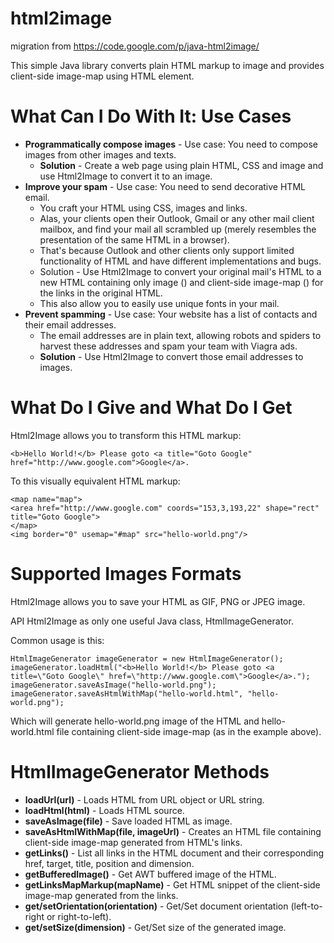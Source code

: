 html2image
==========

migration from https://code.google.com/p/java-html2image/

This simple Java library converts plain HTML markup to image and provides client-side image-map using HTML <map> element.

What Can I Do With It: Use Cases
==========

- **Programmatically compose images** - Use case: You need to compose images from other images and texts.
  - **Solution** - Create a web page using plain HTML, CSS and image and use Html2Image to convert it to an image.
- **Improve your spam** - Use case: You need to send decorative HTML email.
  - You craft your HTML using CSS, images and links.
  - Alas, your clients open their Outlook, Gmail or any other mail client mailbox, and find your mail all scrambled up (merely resembles the presentation of the same HTML in a browser).
  - That's because Outlook and other clients only support limited functionality of HTML and have different implementations and bugs.
  - Solution - Use Html2Image to convert your original mail's HTML to a new HTML containing only image (<img/>) and client-side image-map (<map/>) for the links in the original HTML.
  - This also allow you to easily use unique fonts in your mail.
- **Prevent spamming** - Use case: Your website has a list of contacts and their email addresses.
  - The email addresses are in plain text, allowing robots and spiders to harvest these addresses and spam your team with Viagra ads.
  - **Solution** - Use Html2Image to convert those email addresses to images.

What Do I Give and What Do I Get
==========

Html2Image allows you to transform this HTML markup:

```
<b>Hello World!</b> Please goto <a title="Goto Google" href="http://www.google.com">Google</a>.
```

To this visually equivalent HTML markup:

```
<map name="map">
<area href="http://www.google.com" coords="153,3,193,22" shape="rect" title="Goto Google">
</map>
<img border="0" usemap="#map" src="hello-world.png"/>
```

Supported Images Formats
==========

Html2Image allows you to save your HTML as GIF, PNG or JPEG image.

API
Html2Image as only one useful Java class, HtmlImageGenerator.

Common usage is this:

```
HtmlImageGenerator imageGenerator = new HtmlImageGenerator();
imageGenerator.loadHtml("<b>Hello World!</b> Please goto <a title=\"Goto Google\" href=\"http://www.google.com\">Google</a>.");
imageGenerator.saveAsImage("hello-world.png");
imageGenerator.saveAsHtmlWithMap("hello-world.html", "hello-world.png");
```

Which will generate hello-world.png image of the HTML and hello-world.html file containing client-side image-map <map> (as in the example above).

HtmlImageGenerator Methods
==========

- **loadUrl(url)** - Loads HTML from URL object or URL string.
- **loadHtml(html)** - Loads HTML source.
- **saveAsImage(file)** - Save loaded HTML as image.
- **saveAsHtmlWithMap(file, imageUrl)** - Creates an HTML file containing client-side image-map <map> generated from HTML's links.
- **getLinks()** - List all links in the HTML document and their corresponding href, target, title, position and dimension.
- **getBufferedImage()** - Get AWT buffered image of the HTML.
- **getLinksMapMarkup(mapName)** - Get HTML snippet of the client-side image-map <map> generated from the links.
- **get/setOrientation(orientation)** - Get/Set document orientation (left-to-right or right-to-left).
- **get/setSize(dimension)** - Get/Set size of the generated image.